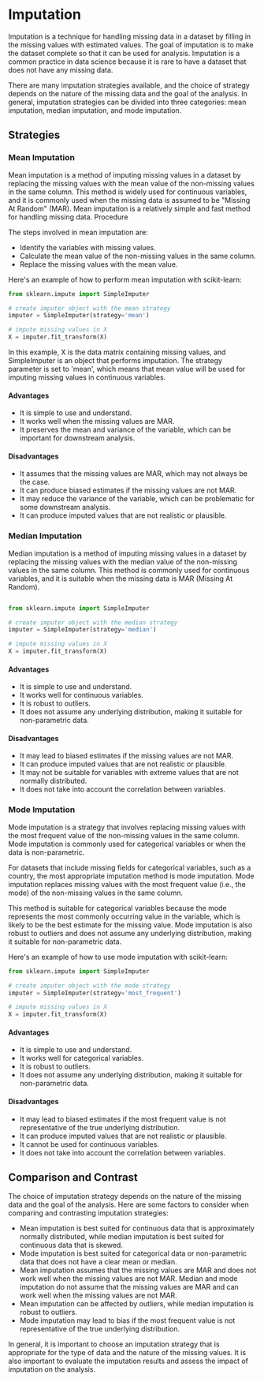 # Imputation

Imputation is a technique for handling missing data in a dataset by filling in the missing values with estimated values. The goal of imputation is to make the dataset complete so that it can be used for analysis. Imputation is a common practice in data science because it is rare to have a dataset that does not have any missing data.

There are many imputation strategies available, and the choice of strategy depends on the nature of the missing data and the goal of the analysis. In general, imputation strategies can be divided into three categories: mean imputation, median imputation, and mode imputation.

## Strategies

### Mean Imputation

Mean imputation is a method of imputing missing values in a dataset by replacing the missing values with the mean value of the non-missing values in the same column. This method is widely used for continuous variables, and it is commonly used when the missing data is assumed to be "Missing At Random" (MAR). Mean imputation is a relatively simple and fast method for handling missing data.
Procedure

The steps involved in mean imputation are:

- Identify the variables with missing values.
- Calculate the mean value of the non-missing values in the same column.
- Replace the missing values with the mean value.

Here's an example of how to perform mean imputation with scikit-learn:

```python
from sklearn.impute import SimpleImputer

# create imputer object with the mean strategy
imputer = SimpleImputer(strategy='mean')

# impute missing values in X
X = imputer.fit_transform(X)
```

In this example, X is the data matrix containing missing values, and SimpleImputer is an object that performs imputation. The strategy parameter is set to 'mean', which means that mean value will be used for imputing missing values in continuous variables.

#### Advantages

- It is simple to use and understand.
- It works well when the missing values are MAR.
- It preserves the mean and variance of the variable, which can be important for downstream analysis.

#### Disadvantages

- It assumes that the missing values are MAR, which may not always be the case.
- It can produce biased estimates if the missing values are not MAR.
- It may reduce the variance of the variable, which can be problematic for some downstream analysis.
- It can produce imputed values that are not realistic or plausible.
  
### Median Imputation

Median imputation is a method of imputing missing values in a dataset by replacing the missing values with the median value of the non-missing values in the same column. This method is commonly used for continuous variables, and it is suitable when the missing data is MAR (Missing At Random).

```python

from sklearn.impute import SimpleImputer

# create imputer object with the median strategy
imputer = SimpleImputer(strategy='median')

# impute missing values in X
X = imputer.fit_transform(X)
```

#### Advantages

- It is simple to use and understand.
- It works well for continuous variables.
- It is robust to outliers.
- It does not assume any underlying distribution, making it suitable for non-parametric data.

#### Disadvantages

- It may lead to biased estimates if the missing values are not MAR.
- It can produce imputed values that are not realistic or plausible.
- It may not be suitable for variables with extreme values that are not normally distributed.
- It does not take into account the correlation between variables.

### Mode Imputation

Mode imputation is a strategy that involves replacing missing values with the most frequent value of the non-missing values in the same column. Mode imputation is commonly used for categorical variables or when the data is non-parametric.

For datasets that include missing fields for categorical variables, such as a country, the most appropriate imputation method is mode imputation. Mode imputation replaces missing values with the most frequent value (i.e., the mode) of the non-missing values in the same column.

This method is suitable for categorical variables because the mode represents the most commonly occurring value in the variable, which is likely to be the best estimate for the missing value. Mode imputation is also robust to outliers and does not assume any underlying distribution, making it suitable for non-parametric data.

Here's an example of how to use mode imputation with scikit-learn:

```python
from sklearn.impute import SimpleImputer

# create imputer object with the mode strategy
imputer = SimpleImputer(strategy='most_frequent')

# impute missing values in X
X = imputer.fit_transform(X)
```

#### Advantages

- It is simple to use and understand.
- It works well for categorical variables.
- It is robust to outliers.
- It does not assume any underlying distribution, making it suitable for non-parametric data.

#### Disadvantages

- It may lead to biased estimates if the most frequent value is not representative of the true underlying distribution.
- It can produce imputed values that are not realistic or plausible.
- It cannot be used for continuous variables.
- It does not take into account the correlation between variables.

## Comparison and Contrast

The choice of imputation strategy depends on the nature of the missing data and the goal of the analysis. Here are some factors to consider when comparing and contrasting imputation strategies:

- Mean imputation is best suited for continuous data that is approximately normally distributed, while median imputation is best suited for continuous data that is skewed.
- Mode imputation is best suited for categorical data or non-parametric data that does not have a clear mean or median.
- Mean imputation assumes that the missing values are MAR and does not work well when the missing values are not MAR. Median and mode imputation do not assume that the missing values are MAR and can work well when the missing values are not MAR.
- Mean imputation can be affected by outliers, while median imputation is robust to outliers.
- Mode imputation may lead to bias if the most frequent value is not representative of the true underlying distribution.

In general, it is important to choose an imputation strategy that is appropriate for the type of data and the nature of the missing values. It is also important to evaluate the imputation results and assess the impact of imputation on the analysis.
